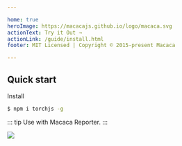 ```yaml
---

home: true
heroImage: https://macacajs.github.io/logo/macaca.svg
actionText: Try it Out →
actionLink: /guide/install.html
footer: MIT Licensed | Copyright © 2015-present Macaca

---
```


## Quick start

Install

```bash
$ npm i torchjs -g
```

::: tip
Use with Macaca Reporter.
:::

![](/torchjs/assets/6d308bd9gy1fiw8er0a5eg20zc0k0he0.gif)

